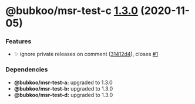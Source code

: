 # @bubkoo/msr-test-c [1.3.0](https://github.com/bubkoo/monorepo-semantic-release/compare/monorepo-semantic-release-test-c@v1.2.35...monorepo-semantic-release-test-c@v1.3.0) (2020-11-05)


### Features

* ✨ ignore private releases on comment ([31412d4](https://github.com/bubkoo/monorepo-semantic-release/commit/31412d4c859afa40ce2a16f56404c89ac800e3e1)), closes [#1](https://github.com/bubkoo/monorepo-semantic-release/issues/1)





### Dependencies

* **@bubkoo/msr-test-a:** upgraded to 1.3.0
* **@bubkoo/msr-test-b:** upgraded to 1.3.0
* **@bubkoo/msr-test-d:** upgraded to 1.3.0

